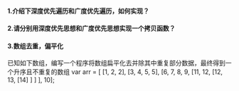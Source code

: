 #### 1.介绍下深度优先遍历和广度优先遍历，如何实现？

#### 2.请分别用深度优先思想和广度优先思想实现一个拷贝函数？

#### 3.数组去重，偏平化

已知如下数组，编写一个程序将数组扁平化去并除其中重复部分数据，最终得到一个升序且不重复的数组
var arr = [ [1, 2, 2], [3, 4, 5, 5], [6, 7, 8, 9, [11, 12, [12, 13, [14] ] ] ], 10];